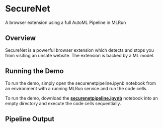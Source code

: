 # SecureNet

A browser extension using a full AutoML Pipeline in MLRun

## Overview

SecureNet is a powerful browser extension which detects and stops you from visiting an unsafe website. The extension is backed by a ML model.

## Running the Demo

To run the demo, simply open the securenetpipeline.ipynb notebook from an environment with a running MLRun service and run the code cells.

To run the demo, download the [**securenetpipeline.ipynb**](./securenetpipeline.ipynb) notebook into an empty directory and execute the code cells sequentially.


## Pipeline Output


